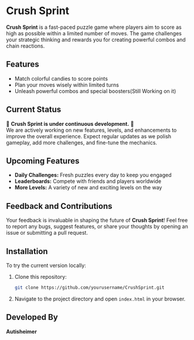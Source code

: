 
# Crush Sprint

**Crush Sprint** is a fast-paced puzzle game where players aim to score as high as possible within a limited number of moves. The game challenges your strategic thinking and rewards you for creating powerful combos and chain reactions. 

## Features

- Match colorful candies to score points
- Plan your moves wisely within limited turns
- Unleash powerful combos and special boosters(Still Working on it)

## Current Status

🚧 **Crush Sprint is under continuous development.** 🚧  
We are actively working on new features, levels, and enhancements to improve the overall experience. Expect regular updates as we polish gameplay, add more challenges, and fine-tune the mechanics.

## Upcoming Features

- **Daily Challenges:** Fresh puzzles every day to keep you engaged
- **Leaderboards:** Compete with friends and players worldwide
- **More Levels:** A variety of new and exciting levels on the way

## Feedback and Contributions

Your feedback is invaluable in shaping the future of **Crush Sprint**! Feel free to report any bugs, suggest features, or share your thoughts by opening an issue or submitting a pull request.

## Installation

To try the current version locally:
1. Clone this repository:
   ```bash
   git clone https://github.com/yourusername/CrushSprint.git
   ```
2. Navigate to the project directory and open `index.html` in your browser.

## Developed By

**Autisheimer**
